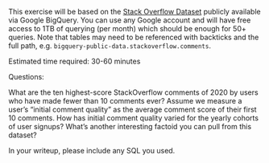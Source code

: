 This exercise will be based on the [Stack Overflow Dataset](https://console.cloud.google.com/marketplace/product/stack-exchange/stack-overflow?filter=solution-type:dataset&id=46a148ff-896d-444c-b08d-360169911f59) publicly available via Google BigQuery. You can use any Google account and will have free access to 1TB of querying (per month) which should be enough for 50+ queries. Note that tables may need to be referenced with backticks and the full path, e.g. `bigquery-public-data.stackoverflow.comments`.

Estimated time required: 30-60 minutes

Questions:

What are the ten highest-score StackOverflow comments of 2020 by users who have made fewer than 10 comments ever?
Assume we measure a user’s “initial comment quality” as the average comment score of their first 10 comments. How has initial comment quality varied for the yearly cohorts of user signups?
What’s another interesting factoid you can pull from this dataset?

In your writeup, please include any SQL you used.
